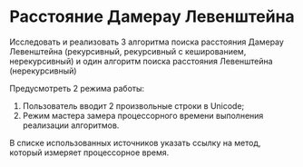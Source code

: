 # Расстояние Дамерау Левенштейна

Исследовать и реализовать 3 алгоритма поиска расстояния Дамерау Левенштейна (рекурсивный, рекурсивный с кешированием, нерекурсивный) и один алгоритм поиска расстояния Левенштейна (нерекурсивный)

Предусмотреть 2 режима работы: 
1. Пользователь вводит 2 произвольные строки в Unicode;
2. Режим мастера замера процессорного времени выполнения реализации алгоритмов.

В списке использованных источников указать ссылку на метод, который измеряет процессорное время.